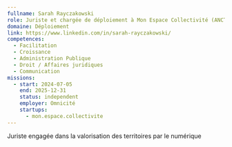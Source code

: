 ```yaml
---
fullname: Sarah Rayczakowski
role: Juriste et chargée de déploiement à Mon Espace Collectivité (ANCT)
domaine: Déploiement
link: https://www.linkedin.com/in/sarah-rayczakowski/
competences:
  - Facilitation
  - Croissance
  - Administration Publique
  - Droit / Affaires juridiques
  - Communication
missions:
  - start: 2024-07-05
    end: 2025-12-31
    status: independent
    employer: Omnicité
    startups:
      - mon.espace.collectivite
---
```

Juriste engagée dans la valorisation des territoires par le numérique